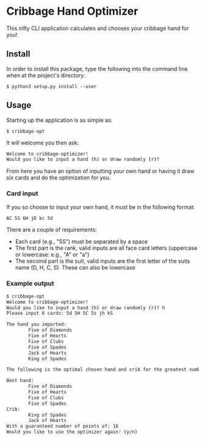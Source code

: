 # Cribbage Hand Optimizer
This nifty CLI application calculates and chooses your cribbage hand for you!

## Install
In order to install this package, type the following into the command line when at the project's directory:
```console
$ python3 setup.py install --user
```

## Usage
Starting up the application is as simple as:
```console
$ cribbage-opt
```

It will welcome you then ask:
```bash
Welcome to cribbage-optimizer!
Would you like to input a hand (h) or draw randomly (r)?
```

From here you have an option of inputting your own hand or having it draw six cards and do the optimization for you.
### Card input
If you so choose to input your own hand, it must be in the following format:
```bash
AC 5S 6H jD kc 5d
```
There are a couple of requirements:
- Each card (e.g., "5S") must be separated by a space
- The first part is the rank, valid inputs are all face card letters (uppercase or lowercase: e.g., "A" or "a")
- The secoind part is the suit, valid inputs are the first letter of the suits name (D, H, C, S). These can also be lowercase


### Example output

```bash
$ cribbage-opt
Welcome to cribbage-optimizer!
Would you like to input a hand (h) or draw randomly (r)? h
Please input 6 cards: 5d 5H 5C 5s jh kS

The hand you imported: 
        Five of Diamonds
        Five of Hearts
        Five of Clubs
        Five of Spades
        Jack of Hearts
        King of Spades

The following is the optimal chosen hand and crib for the greatest number of guaranteed points

Best hand:
        Five of Diamonds
        Five of Hearts
        Five of Clubs
        Five of Spades
Crib:
        King of Spades
        Jack of Hearts
With a guaranteed number of points of: 16
Would you like to use the optimizer again? (y/n) 
```
